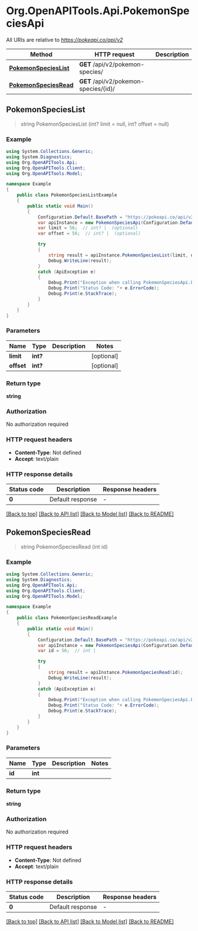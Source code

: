 # Org.OpenAPITools.Api.PokemonSpeciesApi

All URIs are relative to *https://pokeapi.co/api/v2*

Method | HTTP request | Description
------------- | ------------- | -------------
[**PokemonSpeciesList**](PokemonSpeciesApi.md#pokemonspecieslist) | **GET** /api/v2/pokemon-species/ | 
[**PokemonSpeciesRead**](PokemonSpeciesApi.md#pokemonspeciesread) | **GET** /api/v2/pokemon-species/{id}/ | 



## PokemonSpeciesList

> string PokemonSpeciesList (int? limit = null, int? offset = null)



### Example

```csharp
using System.Collections.Generic;
using System.Diagnostics;
using Org.OpenAPITools.Api;
using Org.OpenAPITools.Client;
using Org.OpenAPITools.Model;

namespace Example
{
    public class PokemonSpeciesListExample
    {
        public static void Main()
        {
            Configuration.Default.BasePath = "https://pokeapi.co/api/v2";
            var apiInstance = new PokemonSpeciesApi(Configuration.Default);
            var limit = 56;  // int? |  (optional) 
            var offset = 56;  // int? |  (optional) 

            try
            {
                string result = apiInstance.PokemonSpeciesList(limit, offset);
                Debug.WriteLine(result);
            }
            catch (ApiException e)
            {
                Debug.Print("Exception when calling PokemonSpeciesApi.PokemonSpeciesList: " + e.Message );
                Debug.Print("Status Code: "+ e.ErrorCode);
                Debug.Print(e.StackTrace);
            }
        }
    }
}
```

### Parameters


Name | Type | Description  | Notes
------------- | ------------- | ------------- | -------------
 **limit** | **int?**|  | [optional] 
 **offset** | **int?**|  | [optional] 

### Return type

**string**

### Authorization

No authorization required

### HTTP request headers

- **Content-Type**: Not defined
- **Accept**: text/plain


### HTTP response details
| Status code | Description | Response headers |
|-------------|-------------|------------------|
| **0** | Default response |  -  |

[[Back to top]](#)
[[Back to API list]](../README.md#documentation-for-api-endpoints)
[[Back to Model list]](../README.md#documentation-for-models)
[[Back to README]](../README.md)


## PokemonSpeciesRead

> string PokemonSpeciesRead (int id)



### Example

```csharp
using System.Collections.Generic;
using System.Diagnostics;
using Org.OpenAPITools.Api;
using Org.OpenAPITools.Client;
using Org.OpenAPITools.Model;

namespace Example
{
    public class PokemonSpeciesReadExample
    {
        public static void Main()
        {
            Configuration.Default.BasePath = "https://pokeapi.co/api/v2";
            var apiInstance = new PokemonSpeciesApi(Configuration.Default);
            var id = 56;  // int | 

            try
            {
                string result = apiInstance.PokemonSpeciesRead(id);
                Debug.WriteLine(result);
            }
            catch (ApiException e)
            {
                Debug.Print("Exception when calling PokemonSpeciesApi.PokemonSpeciesRead: " + e.Message );
                Debug.Print("Status Code: "+ e.ErrorCode);
                Debug.Print(e.StackTrace);
            }
        }
    }
}
```

### Parameters


Name | Type | Description  | Notes
------------- | ------------- | ------------- | -------------
 **id** | **int**|  | 

### Return type

**string**

### Authorization

No authorization required

### HTTP request headers

- **Content-Type**: Not defined
- **Accept**: text/plain


### HTTP response details
| Status code | Description | Response headers |
|-------------|-------------|------------------|
| **0** | Default response |  -  |

[[Back to top]](#)
[[Back to API list]](../README.md#documentation-for-api-endpoints)
[[Back to Model list]](../README.md#documentation-for-models)
[[Back to README]](../README.md)

